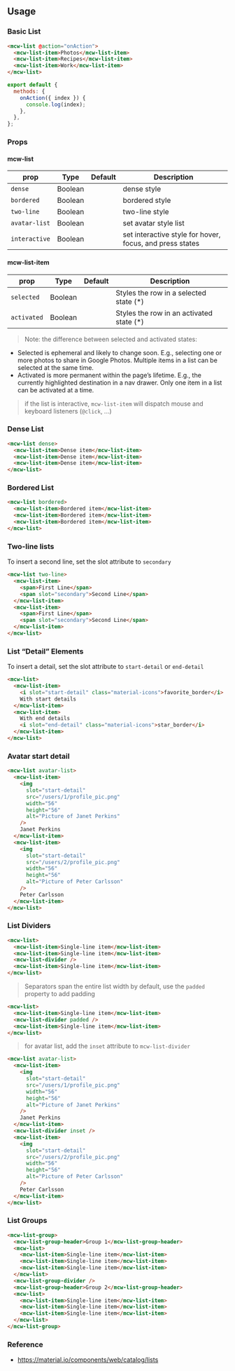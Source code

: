 ## Usage

### Basic List

```html
<mcw-list @action="onAction">
  <mcw-list-item>Photos</mcw-list-item>
  <mcw-list-item>Recipes</mcw-list-item>
  <mcw-list-item>Work</mcw-list-item>
</mcw-list>
```

```javascript
export default {
  methods: {
    onAction({ index }) {
      console.log(index);
    },
  },
};
```

### Props

#### mcw-list

| prop          | Type    | Default | Description                                              |
| ------------- | ------- | ------- | -------------------------------------------------------- |
| `dense`       | Boolean |         | dense style                                              |
| `bordered`    | Boolean |         | bordered style                                           |
| `two-line`    | Boolean |         | two-line style                                           |
| `avatar-list` | Boolean |         | set avatar style list                                    |
| `interactive` | Boolean |         | set interactive style for hover, focus, and press states |

#### mcw-list-item

| prop        | Type    | Default | Description                               |
| ----------- | ------- | ------- | ----------------------------------------- |
| `selected`  | Boolean |         | Styles the row in a selected state (\*)   |
| `activated` | Boolean |         | Styles the row in an activated state (\*) |

> Note: the difference between selected and activated states:

- Selected is ephemeral and likely to change soon. E.g., selecting one or more photos to share in Google Photos. Multiple items in a list can be selected at the same time.
- Activated is more permanent within the page’s lifetime. E.g., the currently highlighted destination in a nav drawer. Only one item in a list can be activated at a time.

> if the list is interactive, `mcw-list-item` will dispatch mouse and keyboard listeners (`@click`, ...)

### Dense List

```html
<mcw-list dense>
  <mcw-list-item>Dense item</mcw-list-item>
  <mcw-list-item>Dense item</mcw-list-item>
  <mcw-list-item>Dense item</mcw-list-item>
</mcw-list>
```

### Bordered List

```html
<mcw-list bordered>
  <mcw-list-item>Bordered item</mcw-list-item>
  <mcw-list-item>Bordered item</mcw-list-item>
  <mcw-list-item>Bordered item</mcw-list-item>
</mcw-list>
```

### Two-line lists

To insert a second line, set the slot attribute to `secondary`

```html
<mcw-list two-line>
  <mcw-list-item>
    <span>First Line</span>
    <span slot="secondary">Second Line</span>
  </mcw-list-item>
  <mcw-list-item>
    <span>First Line</span>
    <span slot="secondary">Second Line</span>
  </mcw-list-item>
</mcw-list>
```

### List “Detail” Elements

To insert a detail, set the slot attribute to `start-detail` or `end-detail`

```html
<mcw-list>
  <mcw-list-item>
    <i slot="start-detail" class="material-icons">favorite_border</i>
    With start details
  </mcw-list-item>
  <mcw-list-item>
    With end details
    <i slot="end-detail" class="material-icons">star_border</i>
  </mcw-list-item>
</mcw-list>
```

### Avatar start detail

```html
<mcw-list avatar-list>
  <mcw-list-item>
    <img
      slot="start-detail"
      src="/users/1/profile_pic.png"
      width="56"
      height="56"
      alt="Picture of Janet Perkins"
    />
    Janet Perkins
  </mcw-list-item>
  <mcw-list-item>
    <img
      slot="start-detail"
      src="/users/2/profile_pic.png"
      width="56"
      height="56"
      alt="Picture of Peter Carlsson"
    />
    Peter Carlsson
  </mcw-list-item>
</mcw-list>
```

### List Dividers

```html
<mcw-list>
  <mcw-list-item>Single-line item</mcw-list-item>
  <mcw-list-item>Single-line item</mcw-list-item>
  <mcw-list-divider />
  <mcw-list-item>Single-line item</mcw-list-item>
</mcw-list>
```

> Separators span the entire list width by default, use the `padded` property to add padding

```html
<mcw-list>
  <mcw-list-item>Single-line item</mcw-list-item>
  <mcw-list-divider padded />
  <mcw-list-item>Single-line item</mcw-list-item>
</mcw-list>
```

> for avatar list, add the `inset` attribute to `mcw-list-divider`

```html
<mcw-list avatar-list>
  <mcw-list-item>
    <img
      slot="start-detail"
      src="/users/1/profile_pic.png"
      width="56"
      height="56"
      alt="Picture of Janet Perkins"
    />
    Janet Perkins
  </mcw-list-item>
  <mcw-list-divider inset />
  <mcw-list-item>
    <img
      slot="start-detail"
      src="/users/2/profile_pic.png"
      width="56"
      height="56"
      alt="Picture of Peter Carlsson"
    />
    Peter Carlsson
  </mcw-list-item>
</mcw-list>
```

### List Groups

```html
<mcw-list-group>
  <mcw-list-group-header>Group 1</mcw-list-group-header>
  <mcw-list>
    <mcw-list-item>Single-line item</mcw-list-item>
    <mcw-list-item>Single-line item</mcw-list-item>
    <mcw-list-item>Single-line item</mcw-list-item>
  </mcw-list>
  <mcw-list-group-divider />
  <mcw-list-group-header>Group 2</mcw-list-group-header>
  <mcw-list>
    <mcw-list-item>Single-line item</mcw-list-item>
    <mcw-list-item>Single-line item</mcw-list-item>
    <mcw-list-item>Single-line item</mcw-list-item>
  </mcw-list>
</mcw-list-group>
```

### Reference

- <https://material.io/components/web/catalog/lists>
